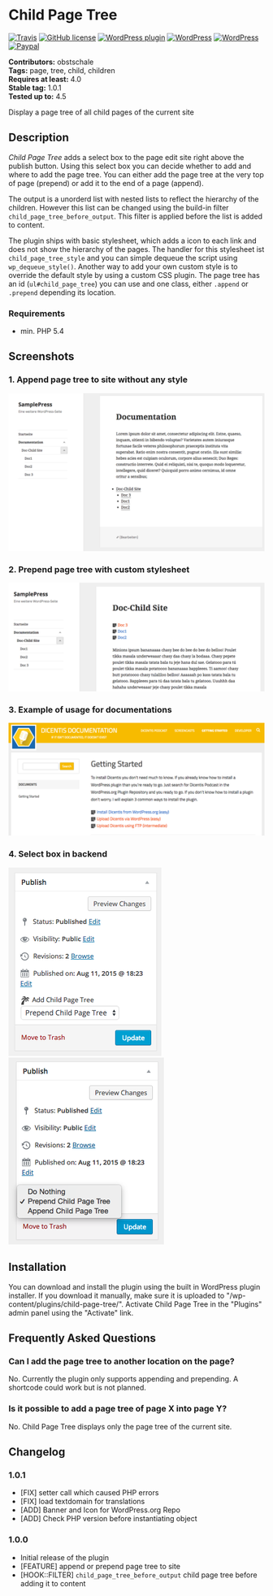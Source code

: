 # Child Page Tree #

[![Travis](https://img.shields.io/travis/obstschale/child-page-tree.svg?style=flat-square)](https://travis-ci.org/obstschale/child-page-tree)
[![GitHub license](https://img.shields.io/badge/license-GPLv3-blue.svg?style=flat-square)](https://raw.githubusercontent.com/obstschale/child-page-tree/master/LICENSE)
[![WordPress plugin](https://img.shields.io/wordpress/plugin/v/child-page-tree.svg?style=flat-square)](https://wordpress.org/plugins/child-page-tree/)
[![WordPress](https://img.shields.io/wordpress/plugin/dt/child-page-tree.svg?style=flat-square)](https://wordpress.org/plugins/child-page-tree/)
[![WordPress](https://img.shields.io/wordpress/v/child-page-tree.svg?style=flat-square)](https://wordpress.org/plugins/child-page-tree/)
[![Paypal](https://img.shields.io/badge/PayPal-donate-blue.svg?style=flat-square)](https://www.paypal.me/obstschale)

**Contributors:** obstschale  
**Tags:** page, tree, child, children  
**Requires at least:** 4.0  
**Stable tag:** 1.0.1  
**Tested up to:** 4.5  

Display a page tree of all child pages of the current site

## Description ##

_Child Page Tree_ adds a select box to the page edit site right above the publish button. Using this select box you can decide whether to add and where to add the page tree. You can either add the page tree at the very top of page (prepend) or add it to the end of a page (append).

The output is a unorderd list with nested lists to reflect the hierarchy of the children. However this list can be changed using the build-in filter `child_page_tree_before_output`. This filter is applied before the list is added to content.

The plugin ships with basic stylesheet, which adds a icon to each link and does not show the hierarchy of the pages. The handler for this stylesheet ist `child_page_tree_style` and you can simple dequeue the script using `wp_dequeue_style()`. Another way to add your own custom style is to override the default style by using a custom CSS plugin. The page tree has an id (`ul#child_page_tree`) you can use and one class, either `.append` or `.prepend` depending its location.

### Requirements ###
* min. PHP 5.4

## Screenshots ##

### 1. Append page tree to site without any style ###
![Screenshot of the settings page](screenshots/screenshot-1.png)

### 2. Prepend page tree with custom stylesheet ###
![Screenshot of the settings page](screenshots/screenshot-2.png)

### 3. Example of usage for documentations ###
![Screenshot of the settings page](screenshots/screenshot-3.png)

### 4. Select box in backend ###
![Screenshot of the settings page](screenshots/screenshot-4.png)
![Screenshot of the settings page](screenshots/screenshot-5.png)


## Installation ##

You can download and install the plugin using the built in WordPress plugin installer. If you download it manually, make sure it is uploaded to \"/wp-content/plugins/child-page-tree/\". Activate Child Page Tree in the \"Plugins\" admin panel using the \"Activate\" link.


## Frequently Asked Questions ##

### Can I add the page tree to another location on the page? ###

No. Currently the plugin only supports appending and prepending. A shortcode could work but is not planned.

### Is it possible to add a page tree of page X into page Y? ###

No. Child Page Tree displays only the page tree of the current site.


## Changelog ##

### 1.0.1 ###
* [FIX] setter call which caused PHP errors
* [FIX] load textdomain for translations
* [ADD] Banner and Icon for WordPress.org Repo
* [ADD] Check PHP version before instantiating object

### 1.0.0 ###
* Initial release of the plugin
* [FEATURE] append or prepend page tree to site
* [HOOK::FILTER] `child_page_tree_before_output` child page tree before adding it to content
